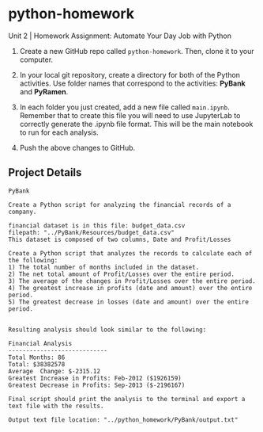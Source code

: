 # python-homework
Unit 2 | Homework Assignment: Automate Your Day Job with Python

1. Create a new GitHub repo called `python-homework`. Then, clone it to your computer.

2. In your local git repository, create a directory for both of the Python activities. Use folder names that correspond to the activities: **PyBank** and **PyRamen**.

3. In each folder you just created, add a new file called `main.ipynb`. Remember that to create this file you will need to use JupyterLab to correctly generate the .ipynb file format. This will be the main notebook to run for each analysis.

4. Push the above changes to GitHub.

## Project Details

```
PyBank

Create a Python script for analyzing the financial records of a company.

financial dataset is in this file: budget_data.csv
filepath: "../PyBank/Resources/budget_data.csv"
This dataset is composed of two columns, Date and Profit/Losses

Create a Python script that analyzes the records to calculate each of the following:
1) The total number of months included in the dataset.
2) The net total amount of Profit/Losses over the entire period.
3) The average of the changes in Profit/Losses over the entire period.
4) The greatest increase in profits (date and amount) over the entire period.
5) The greatest decrease in losses (date and amount) over the entire period.


Resulting analysis should look similar to the following:

Financial Analysis
----------------------------
Total Months: 86
Total: $38382578
Average  Change: $-2315.12
Greatest Increase in Profits: Feb-2012 ($1926159)
Greatest Decrease in Profits: Sep-2013 ($-2196167)

Final script should print the analysis to the terminal and export a text file with the results.

Output text file location: "../python_homework/PyBank/output.txt"

```